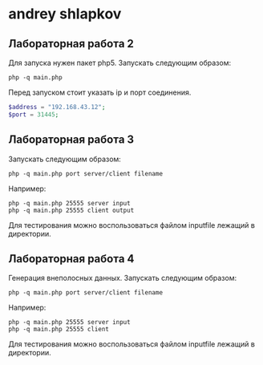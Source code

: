 andrey shlapkov
===============
Лабораторная работа 2
---------------------
Для запуска нужен пакет php5. Запускать следующим образом:

	php -q main.php

Перед запуском стоит указать ip и порт соединения.
```php
$address = "192.168.43.12";
$port = 31445;
```
Лабораторная работа 3
---------------------
Запускать следующим образом:

	php -q main.php port server/client filename

Например:

	php -q main.php 25555 server input
	php -q main.php 25555 client output
	
Для тестирования можно воспользоваться файлом inputfile лежащий в директории.

Лабораторная работа 4
---------------------
Генерация внеполосных данных.
Запускать следующим образом:

	php -q main.php port server/client filename

Например:

	php -q main.php 25555 server input
	php -q main.php 25555 client

Для тестирования можно воспользоваться файлом inputfile лежащий в директории.